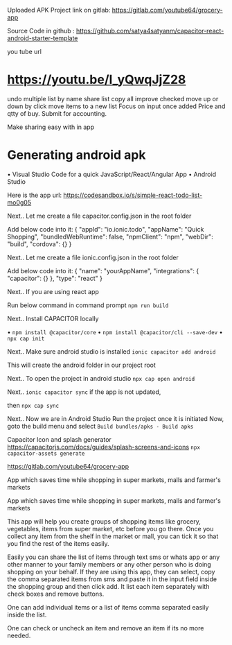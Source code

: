
Uploaded APK
Project link on gitlab: https://gitlab.com/youtube64/grocery-app

Source Code in github : https://github.com/satya4satyanm/capacitor-react-android-starter-template

you tube url
# https://youtu.be/l_yQwqJjZ28

undo
multiple list by name
share list copy all
improve checked
move up or down by click
move items to a new list
Focus on input once added
Price and qtty of buy. Submit for accounting.

Make sharing easy with in app

# Generating android apk

   • Visual Studio Code for a quick JavaScript/React/Angular App
   • Android Studio

   Here is the app url:
   https://codesandbox.io/s/simple-react-todo-list-mo0g05


   Next..
   Let me create a
   file capacitor.config.json in the root folder

   Add below code into it:
   {
   "appId": "io.ionic.todo",
   "appName": "Quick Shopping",
   "bundledWebRuntime": false,
   "npmClient": "npm",
   "webDir": "build",
   "cordova": {}
   }



   Next..
   Let me create a file ionic.config.json in the root folder


   Add below code into it:
   {
    "name": "yourAppName",
    "integrations": {
       "capacitor": {}
    },
    "type": "react"
   }


   Next..
   If you are using react app

   Run below command in command prompt
   `npm run build`

   Next..
   Install CAPACITOR locally

   •    `npm install @capacitor/core`
   •    `npm install @capacitor/cli --save-dev`
   •    `npx cap init`

   Next..
   Make sure android studio is installed
   `ionic capacitor add android`

   This will create the android folder in our project root


   Next..
   To open the project in android studio
   `npx cap open android`

   Next..
   `ionic capacitor sync` if the app is not updated, 
   
   then
   `npx cap sync`
   
   Next..
   Now we are in Android Studio
   Run the project once it is initiated
   Now, goto the build menu and select
   `Build bundles/apks - Build apks`


Capacitor
Icon and splash generator https://capacitorjs.com/docs/guides/splash-screens-and-icons 
`npx capacitor-assets generate`

https://gitlab.com/youtube64/grocery-app




App which saves time while shopping in super markets, malls and farmer's markets

App which saves time while shopping in super markets, malls and farmer's markets

This app will help you create groups of shopping items like grocery, vegetables, items from super market, etc before you go there. Once you collect any item from the shelf in the market or mall, you can tick it so that you find the rest of the items easily.

Easily you can share the list of items through text sms or whats app or any other manner to your family members or any other person who is doing shopping on your behalf. If they are using this app, they can select, copy the comma separated items from sms and paste it in the input field inside the shopping group and then click add. It list each item separately with check boxes and remove buttons.

One can add individual items or a list of items comma separated easily inside the list.

One can check or uncheck an item and remove an item if its no more needed.
